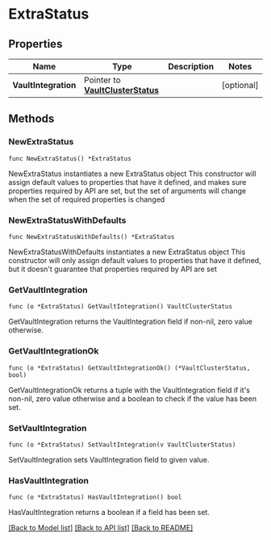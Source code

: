 # ExtraStatus

## Properties

Name | Type | Description | Notes
------------ | ------------- | ------------- | -------------
**VaultIntegration** | Pointer to [**VaultClusterStatus**](VaultClusterStatus.md) |  | [optional] 

## Methods

### NewExtraStatus

`func NewExtraStatus() *ExtraStatus`

NewExtraStatus instantiates a new ExtraStatus object
This constructor will assign default values to properties that have it defined,
and makes sure properties required by API are set, but the set of arguments
will change when the set of required properties is changed

### NewExtraStatusWithDefaults

`func NewExtraStatusWithDefaults() *ExtraStatus`

NewExtraStatusWithDefaults instantiates a new ExtraStatus object
This constructor will only assign default values to properties that have it defined,
but it doesn't guarantee that properties required by API are set

### GetVaultIntegration

`func (o *ExtraStatus) GetVaultIntegration() VaultClusterStatus`

GetVaultIntegration returns the VaultIntegration field if non-nil, zero value otherwise.

### GetVaultIntegrationOk

`func (o *ExtraStatus) GetVaultIntegrationOk() (*VaultClusterStatus, bool)`

GetVaultIntegrationOk returns a tuple with the VaultIntegration field if it's non-nil, zero value otherwise
and a boolean to check if the value has been set.

### SetVaultIntegration

`func (o *ExtraStatus) SetVaultIntegration(v VaultClusterStatus)`

SetVaultIntegration sets VaultIntegration field to given value.

### HasVaultIntegration

`func (o *ExtraStatus) HasVaultIntegration() bool`

HasVaultIntegration returns a boolean if a field has been set.


[[Back to Model list]](../README.md#documentation-for-models) [[Back to API list]](../README.md#documentation-for-api-endpoints) [[Back to README]](../README.md)


